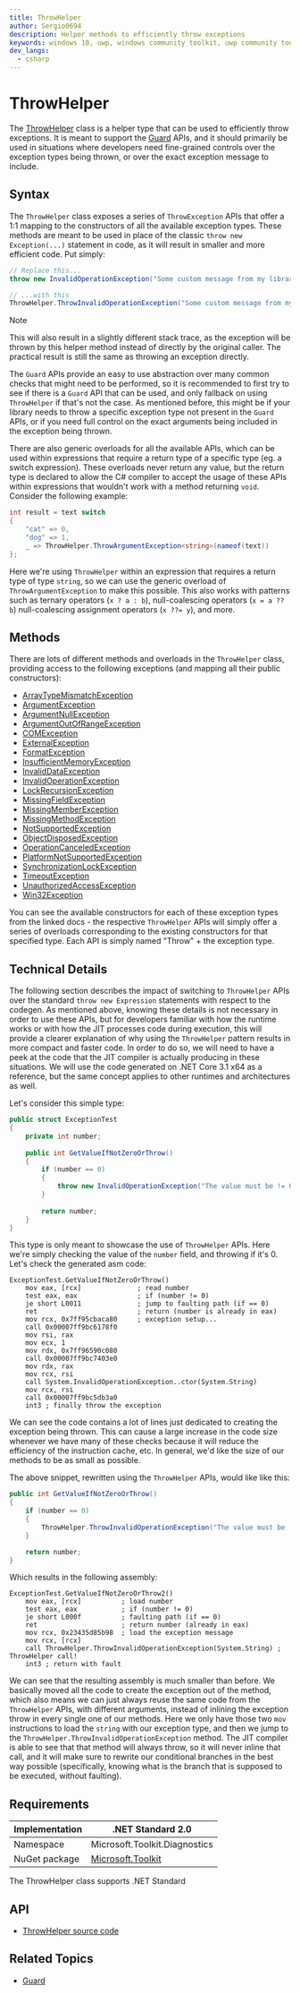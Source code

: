 ```yaml
---
title: ThrowHelper
author: Sergio0694
description: Helper methods to efficiently throw exceptions
keywords: windows 10, uwp, windows community toolkit, uwp community toolkit, uwp toolkit, debug, net core, net standard
dev_langs:
  - csharp
---
```


# ThrowHelper

The [ThrowHelper](/dotnet/api/microsoft.toolkit.diagnostics.ThrowHelper) class is a helper type that can be used to efficiently throw exceptions. It is meant to support the [Guard](Guard.md) APIs, and it should primarily be used in situations where developers need fine-grained controls over the exception types being thrown, or over the exact exception message to include.

## Syntax

The `ThrowHelper` class exposes a series of `ThrowException` APIs that offer a 1:1 mapping to the constructors of all the available exception types. These methods are meant to be used in place of the classic `throw new Exception(...)` statement in code, as it will result in smaller and more efficient code. Put simply:

```csharp
// Replace this...
throw new InvalidOperationException("Some custom message from my library");

// ...with this
ThrowHelper.ThrowInvalidOperationException("Some custom message from my library");
```

> [!NOTE]
> This will also result in a slightly different stack trace, as the exception will be thrown by this helper method instead of directly by the original caller. The practical result is still the same as throwing an exception directly.

The `Guard` APIs provide an easy to use abstraction over many common checks that might need to be performed, so it is recommended to first try to see if there is a `Guard` API that can be used, and only fallback on using `ThrowHelper` if that's not the case. As mentioned before, this might be if your library needs to throw a specific exception type not present in the `Guard` APIs, or if you need full control on the exact arguments being included in the exception being thrown.

There are also generic overloads for all the available APIs, which can be used within expressions that require a return type of a specific type (eg. a switch expression). These overloads never return any value, but the return type is declared to allow the C# compiler to accept the usage of these APIs within expressions that wouldn't work with a method returning `void`. Consider the following example:

```csharp
int result = text switch
{
    "cat" => 0,
    "dog" => 1,
    _ => ThrowHelper.ThrowArgumentException<string>(nameof(text))
};
```

Here we're using `ThrowHelper` within an expression that requires a return type of type `string`, so we can use the generic overload of `ThrowArgumentException` to make this possible. This also works with patterns such as ternary operators (`x ? a : b`), null-coalescing operators (`x = a ?? b`) null-coalescing assignment operators (`x ??= y`), and more.

## Methods

There are lots of different methods and overloads in the `ThrowHelper` class, providing access to the following exceptions (and mapping all their public constructors):

- [ArrayTypeMismatchException](/dotnet/api/system.ArrayTypeMismatchException)
- [ArgumentException](/dotnet/api/system.ArgumentException)
- [ArgumentNullException](/dotnet/api/system.ArgumentNullException)
- [ArgumentOutOfRangeException](/dotnet/api/system.ArgumentOutOfRangeException)
- [COMException](/dotnet/api/system.runtime.interopservices.COMException)
- [ExternalException](/dotnet/api/system.runtime.interopservices.ExternalException)
- [FormatException](/dotnet/api/system.FormatException)
- [InsufficientMemoryException](/dotnet/api/system.InsufficientMemoryException)
- [InvalidDataException](/dotnet/api/system.io.InvalidDataException)
- [InvalidOperationException](/dotnet/api/system.InvalidOperationException)
- [LockRecursionException](/dotnet/api/system.threading.LockRecursionException)
- [MissingFieldException](/dotnet/api/system.MissingFieldException)
- [MissingMemberException](/dotnet/api/system.MissingMemberException)
- [MissingMethodException](/dotnet/api/system.MissingMethodException)
- [NotSupportedException](/dotnet/api/system.NotSupportedException)
- [ObjectDisposedException](/dotnet/api/system.ObjectDisposedException)
- [OperationCanceledException](/dotnet/api/system.OperationCanceledException)
- [PlatformNotSupportedException](/dotnet/api/system.PlatformNotSupportedException)
- [SynchronizationLockException](/dotnet/api/system.threading.SynchronizationLockException)
- [TimeoutException](/dotnet/api/system.TimeoutException)
- [UnauthorizedAccessException](/dotnet/api/system.UnauthorizedAccessException)
- [Win32Exception](/dotnet/api/system.componentmodel.Win32Exception)

You can see the available constructors for each of these exception types from the linked docs - the respective `ThrowHelper` APIs will simply offer a series of overloads corresponding to the existing constructors for that specified type. Each API is simply named "Throw" + the exception type.

## Technical Details

The following section describes the impact of switching to `ThrowHelper` APIs over the standard `throw new Expression` statements with respect to the codegen. As mentioned above, knowing these details is not necessary in order to use these APIs, but for developers familiar with how the runtime works or with how the JIT processes code during execution, this will provide a clearer explanation of why using the `ThrowHelper` pattern results in more compact and faster code. In order to do so, we will need to have a peek at the code that the JIT compiler is actually producing in these situations. We will use the code generated on .NET Core 3.1 x64 as a reference, but the same concept applies to other runtimes and architectures as well.

Let's consider this simple type:

```csharp
public struct ExceptionTest
{
    private int number;
    
    public int GetValueIfNotZeroOrThrow()
    {
        if (number == 0)
        {
            throw new InvalidOperationException("The value must be != 0");
        }
        
        return number;
    }
}
```

This type is only meant to showcase the use of `ThrowHelper` APIs. Here we're simply checking the value of the `number` field, and throwing if it's 0. Let's check the generated asm code:

```x86asm
ExceptionTest.GetValueIfNotZeroOrThrow()
    mov eax, [rcx]              ; read number
    test eax, eax               ; if (number != 0)
    je short L0011              ; jump to faulting path (if == 0)
    ret                         ; return (number is already in eax)
    mov rcx, 0x7ff95cbaca80     ; exception setup...
    call 0x00007ff9bc6178f0
    mov rsi, rax
    mov ecx, 1
    mov rdx, 0x7ff96590c080
    call 0x00007ff9bc7403e0
    mov rdx, rax
    mov rcx, rsi
    call System.InvalidOperationException..ctor(System.String)
    mov rcx, rsi
    call 0x00007ff9bc5db3a0
    int3 ; finally throw the exception
```

We can see the code contains a lot of lines just dedicated to creating the exception being thrown. This can cause a large increase in the code size whenever we have many of these checks because it will reduce the efficiency of the instruction cache, etc. In general, we'd like the size of our methods to be as small as possible.

The above snippet, rewritten using the `ThrowHelper` APIs, would like like this:

```csharp
public int GetValueIfNotZeroOrThrow()
{
    if (number == 0)
    {
        ThrowHelper.ThrowInvalidOperationException("The value must be != 0");
    }

    return number;
}
```

Which results in the following assembly:

```x86asm
ExceptionTest.GetValueIfNotZeroOrThrow2()
    mov eax, [rcx]          ; load number
    test eax, eax           ; if (number != 0)
    je short L000f          ; faulting path (if == 0)
    ret                     ; return number (already in eax)
    mov rcx, 0x23435d85b98  ; load the exception message
    mov rcx, [rcx]
    call ThrowHelper.ThrowInvalidOperationException(System.String) ; ThrowHelper call!
    int3 ; return with fault
```

We can see that the resulting assembly is much smaller than before. We basically moved all the code to create the exception out of the method, which also means we can just always reuse the same code from the `ThrowHelper` APIs, with different arguments, instead of inlining the exception throw in every single one of our methods. Here we only have those two `mov` instructions to load the `string` with our exception type, and then we jump to the `ThrowHelper.ThrowInvalidOperationException` method. The JIT compiler is able to see that that method will always throw, so it will never inline that call, and it will make sure to rewrite our conditional branches in the best way possible (specifically, knowing what is the branch that is supposed to be executed, without faulting).

## Requirements

| Implementation | .NET Standard 2.0 |
| --- | --- |
| Namespace | Microsoft.Toolkit.Diagnostics |
| NuGet package | [Microsoft.Toolkit](https://www.nuget.org/packages/Microsoft.Toolkit/) |

The ThrowHelper class supports .NET Standard

## API

- [ThrowHelper source code](https://github.com/Microsoft/WindowsCommunityToolkit/blob/rel/7.0.0/Microsoft.Toolkit.Diagnostics/ThrowHelper.cs)

## Related Topics

- [Guard](/dotnet/api/microsoft.toolkit.diagnostics.guard)
